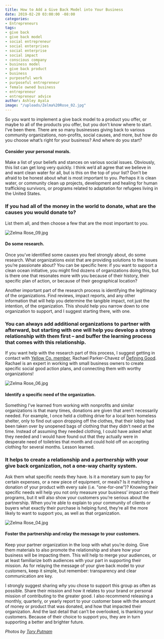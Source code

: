 ```yaml
---
title: How to Add a Give Back Model into Your Business
date: 2019-02-20 03:00:00 -08:00
categories:
- Entrepreneurs
tags:
- give back
- give back model
- social entrepreneur
- social enterprises
- social enterprise
- social impact
- conscious company
- business model
- give back product
- business
- purposeful work
- purposeful entrepreneur
- female owned business
- entrepreneur
- entrepreneur advice
author: Ashley Ayala
image: "/uploads/Zelma%20Rose_02.jpg"
---
```


So you want to implement a give back model to a product you offer, or maybe to all of the products you offer, but you don’t know where to start. I’ve been there. There are so many businesses giving back to various community organizations, non-profits, social causes, and more, but how do you choose what’s right for your business? And where do you start? 

#### Consider your personal morals.

Make a list of your beliefs and stances on various social issues. Obviously, this list can get long very quickly. I think we’d all agree that we believe in and want clean water for all, but is this on the top of your list? Don’t be afraid to be honest about what is most important to you. Perhaps it is clean water, or community clean up projects, development and healing for human trafficking survivors, or programs related to adaptation for refugees living in the United States. 

### If you had all of the money in the world to donate, what are the causes you would donate to? 

List them all, and then choose a few that are the most important to you.

![Zelma Rose_09.jpg](/uploads/Zelma%20Rose_09.jpg)

#### Do some research.

Once you’ve identified some causes you feel strongly about, do some research. What organizations exist that are providing solutions to the issues you’re passionate about? You can be specific here: if you want to support a clean ocean initiative, you might find dozens of organizations doing this, but is there one that resonates more with you because of their history, their specific plan of action, or because of their geographical location? 

Another important part of the research process is identifying the legitimacy of the organizations. Find reviews, impact reports, and any other information that will help you determine the tangible impact, not just the intention, of the organization. This should help you narrow down to one organization to support, and I suggest starting there, with one. 

### You can always add additional organizations to partner with afterward, but starting with one will help you develop a strong relationship with them first – and buffer the learning process that comes with this relationship. 

If you want help with the research part of this process, I suggest getting in contact with [Yellow Co. member](https://yellowco.co/membership/), Rachael Parker-Chavez of [Defining Good](https://www.defininggood.com/). Rachael is an expert in working with small business owners to create specific social good action plans, and connecting them with worthy organizations!

![Zelma Rose_06.jpg](/uploads/Zelma%20Rose_06.jpg)

#### Identify a specific need of the organization.

Something I’ve learned from working with nonprofits and similar organizations is that many times, donations are given that aren’t necessarily needed. For example, I once held a clothing drive for a local teen homeless shelter, only to find out upon dropping off the clothes, that their lobby had been taken over by unopened bags of clothing that they didn’t need at the time. Instead of assuming they needed clothing, I could have asked what they needed and I would have found out that they actually were in desperate need of toiletries that month and could hold off on accepting clothing for several months. Lesson learned. 

### It helps to create a relationship and a _partnership_ with your give back organization, not a one-way charity system. 

Ask them what specific needs they have. Is it a monetary sum to pay for certain expenses, or a new piece of equipment, or meals? Is it matching a donation of your product with every sale (i.e. "one-for-one")? Knowing their specific needs will help you not only measure your business’ impact on their programs, but it will also show your customers you’re serious about the partnership. When you’re able to explain to your community of clients or buyers what exactly their purchase is helping fund, they’re all the more likely to want to support you, as well as that organization. 

![Zelma Rose_04.jpg](/uploads/Zelma%20Rose_04.jpg)

#### Foster the partnership and relay the message to your customers.

Keep your partner organization in the loop with what you’re doing. Give them materials to also promote the relationship and share how your business will be impacting them. This will help to merge your audiences, or at least familiarize both audiences with your part in supporting their mission. As for relaying the message of your give back model to your customers, keep it simple, but remember: transparency and clear communication are key. 

I strongly suggest sharing _why_ you chose to support this group as often as possible. Share their mission and how it relates to your brand or personal mission of contributing to the greater good. I also recommend releasing a monthly, quarterly, or yearly report to your customer base with the amount of money or product that was donated, and how that impacted their organization. And the last detail that can’t be overlooked, is thanking your customers. Because of their choice to support you, they are in turn supporting a better and brighter future. 

_Photos by [Tory Putnam](http://toryputnam.com/)_